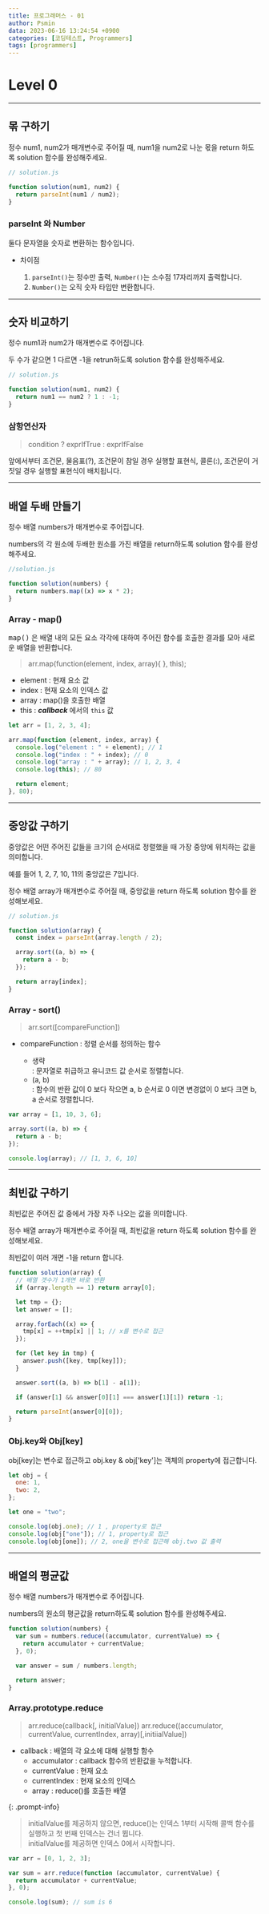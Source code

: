 ```yaml
---
title: 프로그래머스 - 01
author: Psmin
data: 2023-06-16 13:24:54 +0900
categories: [코딩테스트, Programmers]
tags: [programmers]
---
```


# Level 0

---

## 몪 구하기

정수 num1, num2가 매개변수로 주어질 때, num1을 num2로 나눈 몫을 return 하도록 solution 함수를 완성해주세요.

```js
// solution.js

function solution(num1, num2) {
  return parseInt(num1 / num2);
}
```

### parseInt 와 Number

둘다 문자열을 숫자로 변환하는 함수입니다.

- 차이점

  1. `parseInt()`는 정수만 출력, `Number()`는 소수점 17자리까지 출력합니다.
  2. `Number()`는 오직 숫자 타입만 변환합니다.

---

## 숫자 비교하기

정수 num1과 num2가 매개변수로 주어집니다.

두 수가 같으면 1 다르면 -1을 retrun하도록 solution 함수를 완성해주세요.

```js
// solution.js

function solution(num1, num2) {
  return num1 == num2 ? 1 : -1;
}
```

### 삼항연산자

> condition ? exprIfTrue : exprIfFalse

앞에서부터 조건문, 물음표(?), 조건문이 참일 경우 실행할 표현식, 콜론(:), 조건문이 거짓일 경우 실행할 표현식이 배치됩니다.

---

## 배열 두배 만들기

정수 배열 numbers가 매개변수로 주어집니다.

numbers의 각 원소에 두배한 원소를 가진 배열을 return하도록 solution 함수를 완성해주세요.

```js
//solution.js

function solution(numbers) {
  return numbers.map((x) => x * 2);
}
```

### Array - map()

<kbd>map()</kbd> 은 배열 내의 모든 요소 각각에 대하여 주어진 함수를 호출한 결과를 모아 새로운 배열을 반환합니다.

> arr.map(function(element, index, array){ }, this);

- element : 현재 요소 값
- index : 현재 요소의 인덱스 값
- array : map()을 호출한 배열
- this : **_callback_** 에서의 `this` 값

```js
let arr = [1, 2, 3, 4];

arr.map(function (element, index, array) {
  console.log("element : " + element); // 1
  console.log("index : " + index); // 0
  console.log("array : " + array); // 1, 2, 3, 4
  console.log(this); // 80

  return element;
}, 80);
```

---

## 중앙값 구하기

중앙값은 어떤 주어진 값들을 크기의 순서대로 정렬했을 때 가장 중앙에 위치하는 값을 의미합니다.

예를 들어 1, 2, 7, 10, 11의 중앙값은 7입니다.

정수 배열 array가 매개변수로 주어질 때, 중앙값을 return 하도록 solution 함수를 완성해보세요.

```js
// solution.js

function solution(array) {
  const index = parseInt(array.length / 2);

  array.sort((a, b) => {
    return a - b;
  });

  return array[index];
}
```

### Array - sort()

> arr.sort([compareFunction])

- compareFunction : 정렬 순서를 정의하는 함수

  - 생략  
    : 문자열로 취급하고 유니코드 값 순서로 정렬합니다.
  - (a, b)  
    : 함수의 반환 값이 0 보다 작으면 a, b 순서로 0 이면 변경없이 0 보다 크면 b, a 순서로 정렬합니다.

```js
var array = [1, 10, 3, 6];

array.sort((a, b) => {
  return a - b;
});

console.log(array); // [1, 3, 6, 10]
```

---

## 최빈값 구하기

최빈값은 주어진 값 중에서 가장 자주 나오는 값을 의미합니다.

정수 배열 array가 매개변수로 주어질 때, 최빈값을 return 하도록 solution 함수를 완성해보세요.

최빈값이 여러 개면 -1을 return 합니다.

```js
function solution(array) {
  // 배열 갯수가 1개면 바로 반환
  if (array.length == 1) return array[0];

  let tmp = {};
  let answer = [];

  array.forEach((x) => {
    tmp[x] = ++tmp[x] || 1; // x를 변수로 접근
  });

  for (let key in tmp) {
    answer.push([key, tmp[key]]);
  }

  answer.sort((a, b) => b[1] - a[1]);

  if (answer[1] && answer[0][1] === answer[1][1]) return -1;

  return parseInt(answer[0][0]);
}
```

### Obj.key와 Obj[key]

obj[key]는 변수로 접근하고 obj.key & obj['key']는 객체의 property에 접근합니다.

```js
let obj = {
  one: 1,
  two: 2,
};

let one = "two";

console.log(obj.one); // 1 , property로 접근
console.log(obj["one"]); // 1, property로 접근
console.log(obj[one]); // 2, one을 변수로 접근해 obj.two 값 출력
```

---

## 배열의 평균값

정수 배열 numbers가 매개변수로 주어집니다.

numbers의 원소의 평균값을 return하도록 solution 함수를 완성해주세요.

```js
function solution(numbers) {
  var sum = numbers.reduce((accumulator, currentValue) => {
    return accumulator + currentValue;
  }, 0);

  var answer = sum / numbers.length;

  return answer;
}
```

### Array.prototype.reduce

> arr.reduce(callback[, initialValue])
> arr.reduce((accumulator, currentValue, currentIndex, array)[,initiialValue])

- callback : 배열의 각 요소에 대해 실행할 함수
  - accumulator : callback 함수의 반환값을 누적합니다.
  - currentValue : 현재 요소
  - currentIndex : 현재 요소의 인덱스
  - array : reduce()를 호출한 배열

{: .prompt-info}

> initialValue를 제공하지 않으면, reduce()는 인덱스 1부터 시작해 콜백 함수를 실행하고 첫 번째 인덱스는 건너 뜁니다.  
> initialValue를 제공하면 인덱스 0에서 시작합니다.

```js
var arr = [0, 1, 2, 3];

var sum = arr.reduce(function (accumulator, currentValue) {
  return accumulator + currentValue;
}, 0);

console.log(sum); // sum is 6
```
